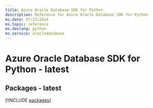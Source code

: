 ```yaml
---
title: Azure Oracle Database SDK for Python
description: Reference for Azure Oracle Database SDK for Python
ms.date: 07/23/2024
ms.topic: reference
ms.devlang: python
ms.service: oracledatabase
---
```

# Azure Oracle Database SDK for Python - latest
## Packages - latest
[!INCLUDE [packages](oracle-database-index.md)]
